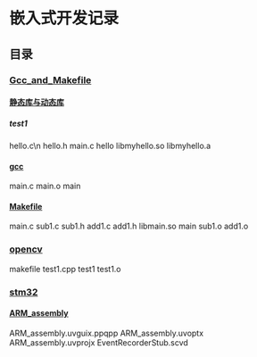 # 嵌入式开发记录

## 目录

### [Gcc_and_Makefile](https://github.com/ppqppl/FPGA--Develop-Diary/tree/master/Gcc_and_Makefile)

#### [静态库与动态库](https://github.com/ppqppl/FPGA--Develop-Diary/tree/master/Gcc_and_Makefile/%E9%9D%99%E6%80%81%E5%BA%93%E4%B8%8E%E5%8A%A8%E6%80%81%E5%BA%93/test1)

##### test1

hello.c\n
hello.h
main.c
hello
libmyhello.so
libmyhello.a

#### [gcc](https://github.com/ppqppl/FPGA--Develop-Diary/tree/master/Gcc_and_Makefile/gcc)

main.c
main.o
main

#### [Makefile](https://github.com/ppqppl/FPGA--Develop-Diary/tree/master/Gcc_and_Makefile/Makefile)

main.c
sub1.c
sub1.h
add1.c
add1.h
libmain.so
main
sub1.o
add1.o

### [opencv](https://github.com/ppqppl/FPGA--Develop-Diary/tree/master/opencv)

makefile
test1.cpp
test1
test1.o

### [stm32](https://github.com/ppqppl/STM32--Develop-Diary/tree/master/stm32)

#### [ARM_assembly](https://github.com/ppqppl/STM32--Develop-Diary/tree/master/stm32/ARM_assembly)

ARM_assembly.uvguix.ppqpp
ARM_assembly.uvoptx
ARM_assembly.uvprojx
EventRecorderStub.scvd
